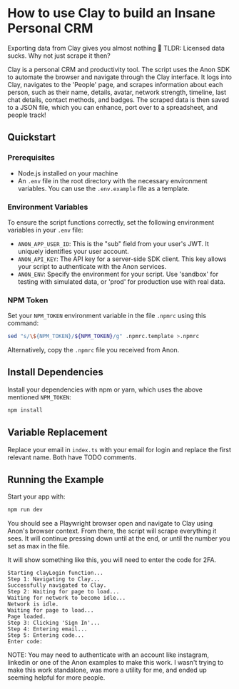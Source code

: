 # How to use Clay to build an Insane Personal CRM

Exporting data from Clay gives you almost nothing 🤮 TLDR: Licensed data sucks. Why not just scrape it then?

Clay is a personal CRM and productivity tool. The script uses the Anon SDK to automate the browser and navigate through the Clay interface. It logs into Clay, navigates to the 'People' page, and scrapes information about each person, such as their name, details, avatar, network strength, timeline, last chat details, contact methods, and badges. The scraped data is then saved to a JSON file, which you can enhance, port over to a spreadsheet, and people track!

## Quickstart

### Prerequisites

- Node.js installed on your machine
- An `.env` file in the root directory with the necessary environment variables. You can use the `.env.example` file as a template.

### Environment Variables

To ensure the script functions correctly, set the following environment variables in your `.env` file:

- `ANON_APP_USER_ID`: This is the "sub" field from your user's JWT. It uniquely identifies your user account.
- `ANON_API_KEY`: The API key for a server-side SDK client. This key allows your script to authenticate with the Anon services.
- `ANON_ENV`: Specify the environment for your script. Use 'sandbox' for testing with simulated data, or 'prod' for production use with real data.

### NPM Token

Set your `NPM_TOKEN` environment variable in the file `.npmrc` using this command:

```sh
sed "s/\${NPM_TOKEN}/${NPM_TOKEN}/g" .npmrc.template >.npmrc
```

Alternatively, copy the `.npmrc` file you received from Anon.

## Install Dependencies

Install your dependencies with npm or yarn, which uses the above mentioned `NPM_TOKEN`:

```sh
npm install
```

## Variable Replacement
Replace your email in `index.ts` with your email for login and replace the first relevant name. Both have TODO comments.

## Running the Example

Start your app with:

```sh
npm run dev
```

You should see a Playwright browser open and navigate to Clay using Anon's browser context. From there, the script will scrape everything it sees.
It will continue pressing down until at the end, or until the number you set as max in the file.

It will show something like this, you will need to enter the code for 2FA. 
```
Starting clayLogin function...
Step 1: Navigating to Clay...
Successfully navigated to Clay.
Step 2: Waiting for page to load...
Waiting for network to become idle...
Network is idle.
Waiting for page to load...
Page loaded.
Step 3: Clicking 'Sign In'...
Step 4: Entering email...
Step 5: Entering code...
Enter code: 
```

NOTE: You may need to authenticate with an account like instagram, linkedin or one of the Anon examples to make this work. I wasn't trying to make this work standalone, 
was more a utility for me, and ended up seeming helpful for more people. 
